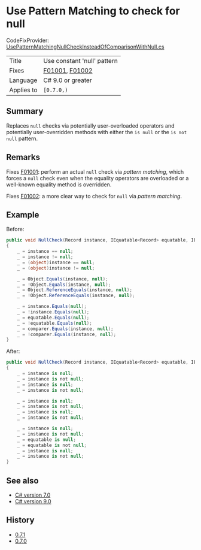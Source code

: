 # Use Pattern Matching to check for null

CodeFixProvider: [UsePatternMatchingNullCheckInsteadOfComparisonWithNull.cs](../../source/production/F0.Analyzers/CodeAnalysis/CodeFixes/UsePatternMatchingNullCheckInsteadOfComparisonWithNull.cs)

|            |                                    |
|------------|------------------------------------|
| Title      | Use constant 'null' pattern        |
| Fixes      | [F01001][F01001], [F01002][F01002] |
| Language   | C# 9.0 or greater                  |
| Applies to | `[0.7.0,)`                         |

## Summary

Replaces `null` checks via potentially user-overloaded operators and potentially user-overridden methods with either the `is null` or the `is not null` pattern.

## Remarks

Fixes [F01001][F01001]: perform an actual `null` check via _pattern matching_, which forces a `null` check even when the equality operators are overloaded or a well-known equality method is overridden.

Fixes [F01002][F01002]: a more clear way to check for `null` via _pattern matching_.

## Example

Before:
```cs
public void NullCheck(Record instance, IEquatable<Record> equatable, IEqualityComparer<Record> comparer)
{
    _ = instance == null;
    _ = instance != null;
    _ = (object)instance == null;
    _ = (object)instance != null;

    _ = Object.Equals(instance, null);
    _ = !Object.Equals(instance, null);
    _ = Object.ReferenceEquals(instance, null);
    _ = !Object.ReferenceEquals(instance, null);

    _ = instance.Equals(null);
    _ = !instance.Equals(null);
    _ = equatable.Equals(null);
    _ = !equatable.Equals(null);
    _ = comparer.Equals(instance, null);
    _ = !comparer.Equals(instance, null);
}
```

After:
```cs
public void NullCheck(Record instance, IEquatable<Record> equatable, IEqualityComparer<Record> comparer)
{
    _ = instance is null;
    _ = instance is not null;
    _ = instance is null;
    _ = instance is not null;

    _ = instance is null;
    _ = instance is not null;
    _ = instance is null;
    _ = instance is not null;

    _ = instance is null;
    _ = instance is not null;
    _ = equatable is null;
    _ = equatable is not null;
    _ = instance is null;
    _ = instance is not null;
}
```

## See also

- [C# version 7.0](https://docs.microsoft.com/en-us/dotnet/csharp/whats-new/csharp-7)
- [C# version 9.0](https://docs.microsoft.com/en-us/dotnet/csharp/whats-new/csharp-9)

## History

- [0.7.1](../../CHANGELOG.md#v071-2021-06-13)
- [0.7.0](../../CHANGELOG.md#v070-2021-05-11)


[F01001]: ../diagnostics/F0100x.md#F01001
[F01002]: ../diagnostics/F0100x.md#F01002
